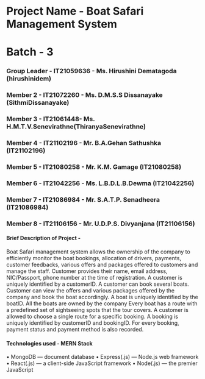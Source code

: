 # Project Name - Boat Safari Management System
# Batch - 3
### Group Leader - IT21059636 - Ms. Hirushini Dematagoda (hirushinidem)
### Member 2 - IT21072260 - Ms. D.M.S.S Dissanayake (SithmiDissanayake)
### Member 3 - IT21061448- Ms. H.M.T.V.Senevirathne(ThiranyaSenevirathne)
### Member 4 - IT21102196 - Mr. B.A.Gehan Sathushka (IT21102196)
### Member 5 - IT21080258 - Mr. K.M. Gamage (IT21080258)
### Member 6 - IT21042256 - Ms. L.B.D.L.B.Dewma (IT21042256)
### Member 7 - IT21086984 - Mr. S.A.T.P. Senadheera (IT21086984)
### Member 8 - IT21106156 - Mr. U.D.P.S. Divyanjana (IT21106156)

#### Brief Description of Project - 
Boat Safari management system allows the ownership of the company to efficiently monitor the boat bookings, allocation of drivers, payments, customer feedbacks, various offers and packages offered to customers and manage the staff.
Customer provides their name, email address, NIC/Passport, phone number at the time of registration. A customer is uniquely identified by a customerID. A customer can book several boats. Customer can view the offers and various packages offered by the company and book the boat accordingly. 
A boat is uniquely identified by the boatID. All the boats are owned by the company Every boat has a route with a predefined set of sightseeing spots that the tour covers. A customer is allowed to choose a single route for a specific booking. A booking is uniquely identified by customerID and bookingID. For every booking, payment status and payment method is also recorded.

#### Technologies used - MERN Stack
  • MongoDB — document database
  • Express(.js) — Node.js web framework
  • React(.js) — a client-side JavaScript framework
  • Node(.js) — the premier JavaScript
